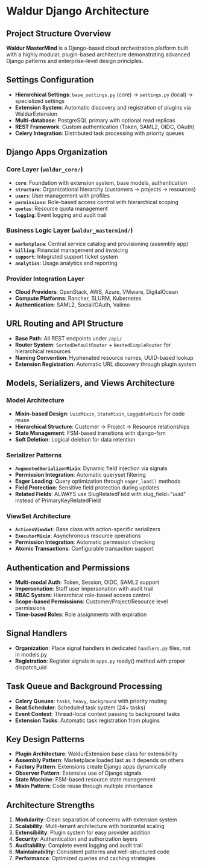 # Waldur Django Architecture

## Project Structure Overview

**Waldur MasterMind** is a Django-based cloud orchestration platform built with a highly modular, plugin-based architecture demonstrating advanced Django patterns and enterprise-level design principles.

## Settings Configuration

- **Hierarchical Settings**: `base_settings.py` (core) → `settings.py` (local) → specialized settings
- **Extension System**: Automatic discovery and registration of plugins via WaldurExtension
- **Multi-database**: PostgreSQL primary with optional read replicas
- **REST Framework**: Custom authentication (Token, SAML2, OIDC, OAuth)
- **Celery Integration**: Distributed task processing with priority queues

## Django Apps Organization

### Core Layer (`waldur_core/`)

- **`core`**: Foundation with extension system, base models, authentication
- **`structure`**: Organizational hierarchy (customers → projects → resources)
- **`users`**: User management with profiles
- **`permissions`**: Role-based access control with hierarchical scoping
- **`quotas`**: Resource quota management
- **`logging`**: Event logging and audit trail

### Business Logic Layer (`waldur_mastermind/`)

- **`marketplace`**: Central service catalog and provisioning (assembly app)
- **`billing`**: Financial management and invoicing
- **`support`**: Integrated support ticket system
- **`analytics`**: Usage analytics and reporting

### Provider Integration Layer

- **Cloud Providers**: OpenStack, AWS, Azure, VMware, DigitalOcean
- **Compute Platforms**: Rancher, SLURM, Kubernetes
- **Authentication**: SAML2, Social/OAuth, Valimo

## URL Routing and API Structure

- **Base Path**: All REST endpoints under `/api/`
- **Router System**: `SortedDefaultRouter` + `NestedSimpleRouter` for hierarchical resources
- **Naming Convention**: Hyphenated resource names, UUID-based lookup
- **Extension Registration**: Automatic URL discovery through plugin system

## Models, Serializers, and Views Architecture

### Model Architecture

- **Mixin-based Design**: `UuidMixin`, `StateMixin`, `LoggableMixin` for code reuse
- **Hierarchical Structure**: Customer → Project → Resource relationships
- **State Management**: FSM-based transitions with django-fsm
- **Soft Deletion**: Logical deletion for data retention

### Serializer Patterns

- **`AugmentedSerializerMixin`**: Dynamic field injection via signals
- **Permission Integration**: Automatic queryset filtering
- **Eager Loading**: Query optimization through `eager_load()` methods
- **Field Protection**: Sensitive field protection during updates
- **Related Fields**: ALWAYS use SlugRelatedField with slug_field="uuid" instead of PrimaryKeyRelatedField

### ViewSet Architecture

- **`ActionsViewSet`**: Base class with action-specific serializers
- **`ExecutorMixin`**: Asynchronous resource operations
- **Permission Integration**: Automatic permission checking
- **Atomic Transactions**: Configurable transaction support

## Authentication and Permissions

- **Multi-modal Auth**: Token, Session, OIDC, SAML2 support
- **Impersonation**: Staff user impersonation with audit trail
- **RBAC System**: Hierarchical role-based access control
- **Scope-based Permissions**: Customer/Project/Resource level permissions
- **Time-based Roles**: Role assignments with expiration

## Signal Handlers

- **Organization**: Place signal handlers in dedicated `handlers.py` files, not in models.py
- **Registration**: Register signals in `apps.py` ready() method with proper dispatch_uid

## Task Queue and Background Processing

- **Celery Queues**: `tasks`, `heavy`, `background` with priority routing
- **Beat Scheduler**: Scheduled task system (24+ tasks)
- **Event Context**: Thread-local context passing to background tasks
- **Extension Tasks**: Automatic task registration from plugins

## Key Design Patterns

- **Plugin Architecture**: WaldurExtension base class for extensibility
- **Assembly Pattern**: Marketplace loaded last as it depends on others
- **Factory Pattern**: Extensions create Django apps dynamically
- **Observer Pattern**: Extensive use of Django signals
- **State Machine**: FSM-based resource state management
- **Mixin Pattern**: Code reuse through multiple inheritance

## Architecture Strengths

1. **Modularity**: Clean separation of concerns with extension system
2. **Scalability**: Multi-tenant architecture with horizontal scaling
3. **Extensibility**: Plugin system for easy provider addition
4. **Security**: Authentication and authorization layers
5. **Auditability**: Complete event logging and audit trail
6. **Maintainability**: Consistent patterns and well-structured code
7. **Performance**: Optimized queries and caching strategies
